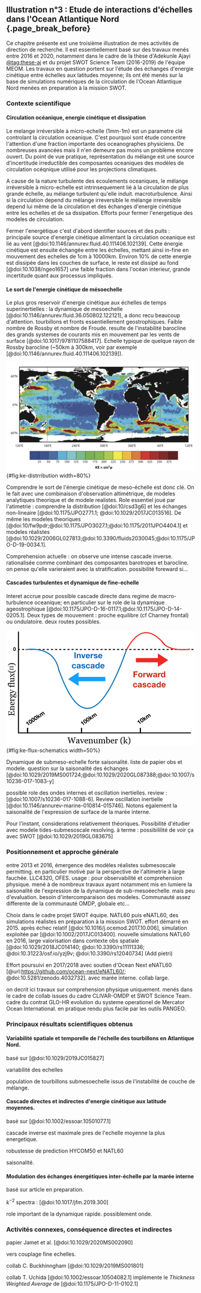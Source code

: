 ## Illustration n°3 : Etude de interactions d'échelles dans l'Ocean Atlantique Nord  {.page_break_before}


Ce chapitre présente est une troisième illustration de mes activités de direction de recherche. Il est essentiellement basé sur des travaux menés entre 2016 et 2020, notamment dans le cadre de la thèse d'Adekunle Ajayi [@tag:these-aj] et du projet SWOT Science Team (2016-2019) de l'équipe MEOM. Les travaux en question portent sur l'étude des échanges d'energie cinétique entre échelles aux latitudes moyenne; ils ont été menés sur la base de simulations numériques de la circulation de l'Ocean Atlantique Nord menées en preparation à la mission SWOT. 



### Contexte scientifique

#### Circulation océanique, energie cinétique et dissipation

Le melange irréversible à micro-echelle (1mm-1m) est un parametre clé controlant la circulation oceanique. C'est pourquoi sont étude concentre l'attention d'une fraction importante des oceanographes physiciens. De nombreuses avancées mais il n'en demeure pas moins un problème encore ouvert. Du point de vue pratique, représentation du mélange est une source d'incertitude irreductible des composantes oceaniques des modèles de circulation océqnique utilisé pour les projections climatiques.     

A cause de la nature turbulente des ecoulements oceaniques, le mélange irréversible à micro-echelle est intrinsequement lié à la circulation de plus grande échelle, au mélange turbulent qu'elle induit. macroturbulence. Ainsi si la circulation depend du mélange irreversible le mélange irreversible depend lui même de la circulation et des échanges d'energie cinétique entre les echelles et de sa dssipation. Efforts pour fermer l'energetique des modeles de circulation.    

Fermer l'energétique c'est d'abord identifier sources et des puits : principale source d'energie cinétique alimentant la circulation oceanique est lié au vent [@doi:10.1146/annurev.fluid.40.111406.102139]. Cette énergie cinétique est ensuite échangée entre les échelles, mettant ainsi in-fine en mouvement des echelles de 1cm à 10000km. Environ 10% de cette energie est dissipée dans les couches de surface, le reste est dissipé au fond [@doi:10.1038/ngeo1657] une faible fraction dans l'océan interieur, grande incertitude quant aux processus impliqués.

#### Le sort de l'energie cinétique de mésoechelle

Le plus gros reservoir d'energie cinétique aux échelles de temps superinertielles :  la dynamique de mesoechelle [@doi:10.1146/annurev.fluid.36.050802.122121], a donc recu beaucoup d'attention. tourbillons et fronts essentiellement geostrophiques. Faible nombre de Rossby et nombre de Froude. resulte de l'instabilité barocline des grands systemes de courants mis en mouvement par les vents de surface [@doi:10.1017/9781107588417].  Echelle typique de quelque rayon de Rossby barocline (~50km à 300km, voir par exemple [@doi:10.1146/annurev.fluid.40.111406.102139]).


![*Estimation de l'energie cinétique de surface [(cm.s$^{-1}$)$^2$] associée à la circulation géostrophique. L'énergie cinétique est ici multipliée par $\sin^2 \varphi$ où $\varphi$ désigne la latitude (source: [@doi:10.1146/annurev.earth.26.1.219]). *](images/05_geostrophic-KE-distribution.png
){#fig:ke-distrribution width=80%}

Comprendre le sort de l'énergie cinétique de meso-échelle est donc clé. On le fait avec une combinaison d'observation altimétrique, de modeles analytiques theorique et de modele realistes. Role essentiel joué par l'atimetrie : comprendre la distribution [@doi:10/csd3g6] et les échanges non-lineaire [@doi:10.1175/JPO2771.1; @doi:10.1029/2017JC013516]. De même les modeles theoriques [@doi:10/fw9pdr;@doi:10.1175/JPO3027.1;@doi:10.1175/2011JPO4404.1] et modeles réalistes [@doi:10.1029/2006GL027813;@doi:10.3390/fluids2030045;@doi:10.1175/JPO-D-19-0034.1].

Comprehension actuelle : on observe une intense cascade inverse. rationalisée comme combinant des composantes barotropes et barocline. on pense qu'elle varieraient avec la stratification. possibilité foreward si... 



#### Cascades turbulentes et dynamique de fine-echelle

Interet accrue pour possible cascade directe dans regime de macro-turbulence oceanique; en particulier sur le role de la dynamique ageostrophique [@doi:10.1175/JPO-D-16-0117.1;@doi:10.1175/JPO-D-14-0205.1]. Deux types de mouvement : proche equilibre (cf Charney frontal) ou ondulatoire. deux routes possibles. 


![*Schema illustrant les flux inter-échelle d'énergie cinétique aux latitudes moyennes.  en bleu :  cascade inverse vers les grande échelles; Ren rouge : cascade directe vers les fines échelles. Les échelles spatiales sont indicatives.*](images/05_KE_flux_schematics.png){#fig:ke-flux-schematics width=50%}


Dynamique de submeso-echelle forte saisonalité. liste de papier obs et modele. question sur la saisonalité des échanges [@doi:10.1029/2019MS001724;@doi:10.1029/2020GL087388;@doi:10.1007/s10236-017-1083-y]

possible role des ondes internes et oscillation inertielles. review : [@doi:10.1007/s10236-017-1088-6]. Review oscillation inertielle [@doi:10.1146/annurev-marine-010814-015746]. Notons egalement la saisonalité de l'expression de surface de la marée interne. 

Pour l'instant, considerations relativement théoriques. Possibilité d'étudier avec modele tides-submesoscale resolving. à terme : possibililité de voir ça avec SWOT [@doi:10.1029/2019GL083675]


### Positionnement et approche générale

entre 2013 et 2016, émergence des modèles réalistes submesoscale permitting. en particulier motivé par la perspective de l'altimetrie à large fauchée. LLC4320, OFES.  usage : pour observabilité et comprehension physique. mené à de nombreux travaux ayant notamment mis en lumiere la saisonalité de l'expression de la dynamique de sub-mesoéechelle. mais peu d'evaluation.  besoin d'intercomparaison des modeles. Communauté assez differente de la communauté OMDP, globale etc...

Choix dans le cadre projet SWOT équipe. NATL60 puis eNATL60, des simulations réalistes en préparation à la mission SWOT. effort démarré en 2015. après échec relatif [@doi:10.1016/j.ocemod.2017.10.006], simulation exploitée par [@doi:10.1002/2017JC013400]. nouvelle simulations NATL60 en 2016, large valorisation dans contexte obs spatiale [@doi:10.1029/2018JC014140; @doi:10.3390/rs11111336; @doi:10.31223/osf.io/yzj9v; @doi:10.3390/rs12040734] (Add pietri)

Effort poursuivi en 2017/2018 avec soutien d'Ocean Next eNATL60 [@url:https://github.com/ocean-next/eNATL60/; @doi:10.5281/zenodo.4032732]. avec marée interne.  collab large. 

on decrit ici travaux sur comprehension physique uniquement. menés dans le cadre de collab issues du cadre CLIVAR-OMDP et SWOT Science Team. cadre du contrat GLO-HR evolution du systeme operationel de Mercator Ocean International. en pratique rendu plus facile par les outils PANGEO.


### Principaux résultats scientifiques obtenus


#### Variabilité spatiale et temporelle de l'échelle des tourbillons en Atlantique Nord. 

basé sur [@doi:10.1029/2019JC015827]

variabilité des echelles 

population de tourbillons submesoechelle issus de l'instabilité de couche de mélange.


#### Cascade directes et indirectes d'energie cinétique aux latitude moyennes.   

basé sur [@doi:10.1002/essoar.10501077.1]

cascade inverse est maximale pres de l'echelle moyenne la plus energetique.

robustesse de prediction HYCOM50 et NATL60

saisonalité. 

#### Modulation des échanges énergétiques inter-échelle par la marée interne

basé sur article en preparation.

$k^{-2}$ spectra : [@doi:10.1017/jfm.2019.300]

role important de la dynamique rapide. possiblement onde. 


### Activités connexes, conséquence directes et indirectes

papier Jamet et al. [@doi:10.1029/2020MS002090]

vers couplage fine echelles. 

collab C. Buckhinngham [@doi:10.1029/2019MS001801] 

collab T. Uchida [@doi:10.1002/essoar.10504082.1]  implémente le *Thickness Weighted Average* de [@doi:10.1175/JPO-D-11-0102.1]

[@tag:these-aj]: url:https://tel.archives-ouvertes.fr/tel-02861906
